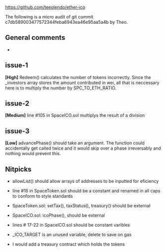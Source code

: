 https://github.com/teeolendo/ether-ico

The following is a micro audit of git commit c7db589003477572344feba6943ea46e95aa5a4b by Theo.

## General comments

- 


## issue-1

**[High]** Redeem() calculates the number of tokens incorrectly.
Since the _investors array stores the amount contributed in wei, all that is neccessary here is to multiply the number by SPC_TO_ETH_RATIO. 

## issue-2

**[Medium]** line #105 in SpaceICO.sol multiplys the result of a division

## issue-3

**[Low]** advancePhase() should take an argument. The function could accidentally get called twice and it would skip over a phase irreversably and nothing would prevent this.


## Nitpicks

- allowList() should allow arrays of addresses to be inputted for eficiency 

- line #16 in SpaceToken.sol should be a constant and renamed in all caps to conform to style standards

- SpaceToken.sol: setTax(), taxStatus(), treasury() should be external

- SpaceICO.sol: icoPhase(), should be external

- lines # 17-22 in SpaceICO.sol should be constant varibles

- _ICO_TARGET is an unused variable, delete to save on gas

- I would add a treasury contract which holds the tokens
